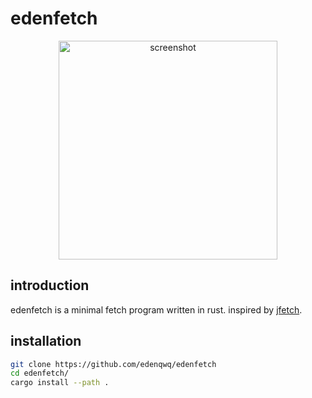 # edenfetch

<p align="center">
  <img src="Screenshot" width="350" title="screenshot">
</p>

## introduction

edenfetch is a minimal fetch program written in rust. inspired by [jfetch](https://github.com/jimmysit0/jfetch).

## installation

```bash
git clone https://github.com/edenqwq/edenfetch
cd edenfetch/
cargo install --path .
```
